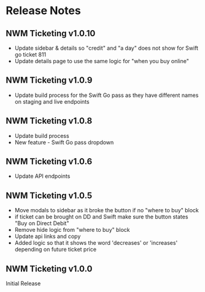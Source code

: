 # Release Notes

## NWM Ticketing v1.0.10

- Update sidebar & details so "credit" and "a day" does not show for Swift go ticket 811
- Update details page to use the same logic for "when you buy online"

## NWM Ticketing v1.0.9

- Update build process for the Swift Go pass as they have different names on staging and live endpoints

## NWM Ticketing v1.0.8

- Update build process
- New feature - Swift Go pass dropdown

## NWM Ticketing v1.0.6

- Update API endpoints

## NWM Ticketing v1.0.5

- Move modals to sidebar as it broke the button if no "where to buy" block
- if ticket can be brought on DD and Swift make sure the button states "Buy on Direct Debit"
- Remove hide logic from "where to buy" block
- Update api links and copy
- Added logic so that it shows the word 'decreases' or 'increases' depending on future ticket price

## NWM Ticketing v1.0.0

Initial Release
